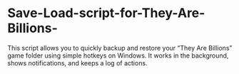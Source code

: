 # Save-Load-script-for-They-Are-Billions-
This script allows you to quickly backup and restore your “They Are Billions” game folder using simple hotkeys on Windows. It works in the background, shows notifications, and keeps a log of actions.
